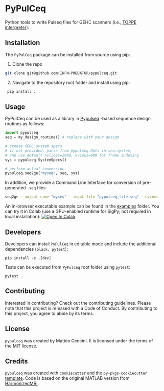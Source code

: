 # PyPulCeq

Python tools to write Pulseq files for GEHC scanners (i.e., [TOPPE interpreter](https://toppemri.github.io/)).

## Installation

The ``PyPulCeq`` package can be installed from source using pip:


1. Clone the repo

  ```bash
  git clone git@github.com:INFN-PREDATOR/pypulceq.git
  ```

2. Navigate to the repository root folder and install using pip:

  ```bash
   pip install .
  ```

## Usage

PyPulCeq can be used as a library in [Pypulseq](https://github.com/imr-framework/pypulseq/tree/dev) -based sequence design routines as follows:

```python
import pypulceq
seq = my_design_routine() # replace with your design

# create GEHC system specs 
# if not provided, parse from pypulseq.Opts in seq.system,
# and use default nslices=2048, nviews=600 for frame indexing
sys = pypulceq.SystemSpecs()

# perform actual conversion
pypulceq.seq2ge("myseq", seq, sys)
```

In addition, we provide a Command Line Interface for conversion of pre-generated ``.seq`` files:

```bash
seq2ge --output-name "myseq" --input-file "pypulseq_file.seq" --nviews NPHASEENC --nslices NSLICES
```

An in-browser executable example can be found in the [examples](https://github.com/INFN-PREDATOR/pypulceq/blob/main/examples/getting_started.ipynb) folder. You can try it in Colab (use a GPU-enabled runtime for SigPy; not required in local installation): <a target="_blank" href="https://colab.research.google.com/github/INFN-PREDATOR/pypulceq/blob/main/examples/getting_started.ipynb">
  <img src="https://colab.research.google.com/assets/colab-badge.svg" alt="Open In Colab"/>
</a>

## Developers

Developers can install ``PyPulCeq`` in editable mode and include the additional dependencies (``black, pytest``):

```
pip install -e .[dev]
```

Tests can be executed from ``PyPulCeq`` root folder using ``pytest``:

```
pytest .
```

## Contributing

Interested in contributing? Check out the contributing guidelines. Please note that this project is released with a Code of Conduct. By contributing to this project, you agree to abide by its terms.

## License

`pypulceq` was created by Matteo Cencini. It is licensed under the terms of the MIT license.

## Credits

`pypulceq` was created with [`cookiecutter`](https://cookiecutter.readthedocs.io/en/latest/) and the `py-pkgs-cookiecutter` [template](https://github.com/py-pkgs/py-pkgs-cookiecutter). Code is based on the original MATLAB version from [HarmonizedMRI](https://github.com/HarmonizedMRI/PulCeq/tree/main).
